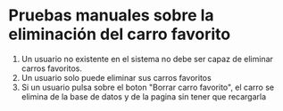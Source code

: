 # Pruebas manuales sobre la eliminación del carro favorito
1. Un usuario no existente en el sistema no debe ser capaz de eliminar carros favoritos.
2. Un usuario solo puede eliminar sus carros favoritos
3. Si un usuario pulsa sobre el boton "Borrar carro favorito", el carro se elimina de la base de datos y de la pagina sin tener que recargarla
